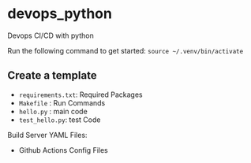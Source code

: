 # devops_python
Devops CI/CD with python

Run the following command to get started: 
`source ~/.venv/bin/activate`


## Create a template

* `requirements.txt`: Required Packages
* `Makefile` : Run Commands
* `hello.py` : main code
* `test_hello.py`: test Code

Build Server YAML Files:

* Github Actions Config Files
